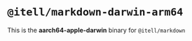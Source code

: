 # `@itell/markdown-darwin-arm64`

This is the **aarch64-apple-darwin** binary for `@itell/markdown`
